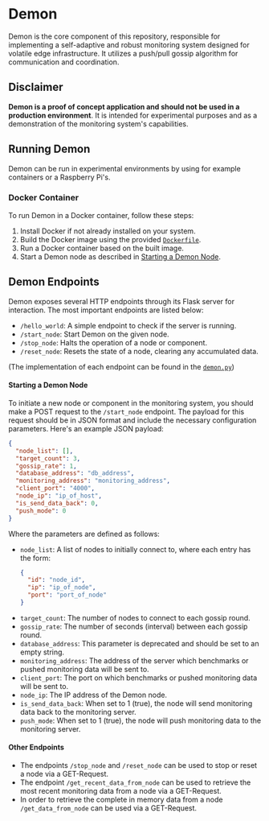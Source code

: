# Demon

Demon is the core component of this repository, responsible for implementing a self-adaptive and robust monitoring system designed for volatile edge infrastructure. It utilizes a push/pull gossip algorithm for communication and coordination.

## Disclaimer

**Demon is a proof of concept application and should not be used in a production environment**. It is intended for experimental purposes and as a demonstration of the monitoring system's capabilities.

## Running Demon

Demon can be run in experimental environments by using for example containers or a Raspberry Pi's.

### Docker Container

To run Demon in a Docker container, follow these steps:

1. Install Docker if not already installed on your system.
2. Build the Docker image using the provided [`Dockerfile`](./demon/Dockerfile).
3. Run a Docker container based on the built image.
4. Start a Demon node as described in [Starting a Demon Node](#starting-a-demon-node).

## Demon Endpoints

Demon exposes several HTTP endpoints through its Flask server for interaction. The most important endpoints are listed below:

- `/hello_world`: A simple endpoint to check if the server is running.
- `/start_node`: Start Demon on the given node.
- `/stop_node`: Halts the operation of a node or component.
- `/reset_node`: Resets the state of a node, clearing any accumulated data.

(The implementation of each endpoint can be found in the [`demon.py`](./demon/demon.py))

#### Starting a Demon Node
To initiate a new node or component in the monitoring system, you should make a POST request to the `/start_node` endpoint. The payload for this request should be in JSON format and include the necessary configuration parameters. Here's an example JSON payload:

```json
{
  "node_list": [],
  "target_count": 3,
  "gossip_rate": 1,
  "database_address": "db_address",
  "monitoring_address": "monitoring_address",
  "client_port": "4000",
  "node_ip": "ip_of_host",
  "is_send_data_back": 0,
  "push_mode": 0
}
```
Where the parameters are defined as follows: 
- `node_list`: A list of nodes to initially connect to, where each entry has the form: 
    ```json
    {
      "id": "node_id",
      "ip": "ip_of_node",
      "port": "port_of_node"
    }
    ```
- `target_count`: The number of nodes to connect to each gossip round.
- `gossip_rate`: The number of seconds (interval) between each gossip round.
- `database_address`: This parameter is deprecated and should be set to an empty string.
- `monitoring_address`: The address of the server which benchmarks  or pushed monitoring data will be sent to.
- `client_port`: The port on which benchmarks or pushed monitoring data will be sent to.
- `node_ip`: The IP address of the Demon node.
- `is_send_data_back`: When set to 1 (true), the node will send monitoring data back to the monitoring server.
- `push_mode`: When set to 1 (true), the node will push monitoring data to the monitoring server.


#### Other Endpoints
- The endpoints `/stop_node` and `/reset_node` can be used to stop or reset a node via a GET-Request.
- The endpoint `/get_recent_data_from_node` can be used to retrieve the most recent monitoring data from a node via a GET-Request.
- In order to retrieve the complete in memory data from a node `/get_data_from_node` can be used via a GET-Request.
